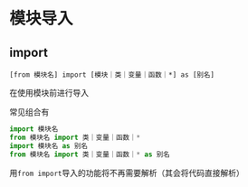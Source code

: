 # 模块导入

## import

`[from 模块名] import [模块｜类｜变量｜函数｜*] as [别名]`

在使用模块前进行导入

常见组合有

```python
import 模块名
from 模块名 import 类｜变量｜函数｜*
import 模块名 as 别名
from 模块名 import 类｜变量｜函数｜* as 别名
```

用`from import`导入的功能将不再需要解析（其会将代码直接解析）

